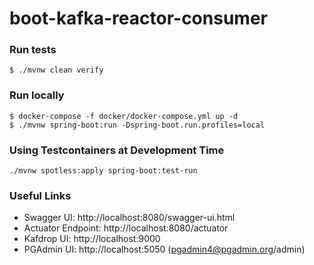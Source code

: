 # boot-kafka-reactor-consumer

### Run tests
`$ ./mvnw clean verify`

### Run locally
```shell
$ docker-compose -f docker/docker-compose.yml up -d
$ ./mvnw spring-boot:run -Dspring-boot.run.profiles=local
```
### Using Testcontainers at Development Time
```shell
./mvnw spotless:apply spring-boot:test-run
```

### Useful Links
* Swagger UI: http://localhost:8080/swagger-ui.html
* Actuator Endpoint: http://localhost:8080/actuator
* Kafdrop UI: http://localhost:9000
* PGAdmin UI: http://localhost:5050 (pgadmin4@pgadmin.org/admin)

